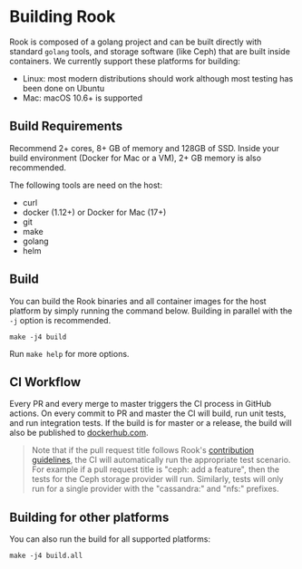 # Building Rook

Rook is composed of a golang project and can be built directly with standard `golang` tools,
and storage software (like Ceph) that are built inside containers. We currently support
these platforms for building:

* Linux: most modern distributions should work although most testing has been done on Ubuntu
* Mac: macOS 10.6+ is supported

## Build Requirements

Recommend 2+ cores, 8+ GB of memory and 128GB of SSD. Inside your build environment (Docker for Mac or a VM), 2+ GB memory is also recommended.

The following tools are need on the host:

* curl
* docker (1.12+) or Docker for Mac (17+)
* git
* make
* golang
* helm

## Build

You can build the Rook binaries and all container images for the host platform by simply running the
command below. Building in parallel with the `-j` option is recommended.

```console
make -j4 build
```

Run `make help` for more options.

## CI Workflow

Every PR and every merge to master triggers the CI process in GitHub actions.
On every commit to PR and master the CI will build, run unit tests, and run integration tests.
If the build is for master or a release, the build will also be published to
[dockerhub.com](https://cloud.docker.com/u/rook/repository/list).

> Note that if the pull request title follows Rook's [contribution guidelines](https://rook.io/docs/rook/latest/Contributing/development-flow/#commit-structure), the CI will automatically run the appropriate test scenario. For example if a pull request title is "ceph: add a feature", then the tests for the Ceph storage provider will run. Similarly, tests will only run for a single provider with the "cassandra:" and "nfs:" prefixes.

## Building for other platforms

You can also run the build for all supported platforms:

```console
make -j4 build.all
```
